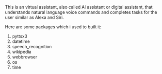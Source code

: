 This is an virtual assistant, also called AI assistant or digital assistant,  that understands natural language voice commands and completes tasks for the user similar as Alexa and Siri.

Here are some packages which i used to built it:

1. pyttsx3
2. datetime
3. speech_recognition 
4. wikipedia
5. webbrowser
6. os
7. time
